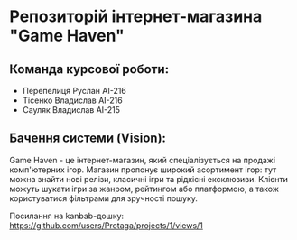 # Репозиторій інтернет-магазина "Game Haven"
## Команда курсової роботи:
- Перепелиця Руслан АІ-216
- Тісенко Владислав АІ-216
- Сауляк Владислав АІ-215
## Бачення системи (Vision):
Game Haven - це інтернет-магазин, який спеціалізується на продажі комп'ютерних ігор. Магазин пропонує широкий асортимент ігор: тут можна знайти нові релізи, класичні ігри та рідкісні ексклюзиви. Клієнти можуть шукати ігри за жанром, рейтингом або платформою, а також користуватися фільтрами для зручності пошуку.

Посилання на kanbab-дошку: https://github.com/users/Protaga/projects/1/views/1
